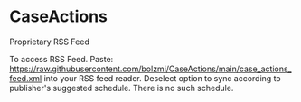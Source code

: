 # CaseActions
Proprietary RSS Feed

To access RSS Feed. Paste: https://raw.githubusercontent.com/bolzmi/CaseActions/main/case_actions_feed.xml into your RSS feed reader.
Deselect option to sync according to publisher's suggested schedule. There is no such schedule.
